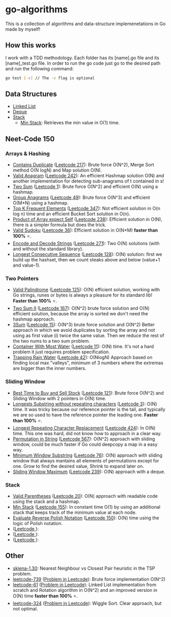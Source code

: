 # go-algorithms
This is a collection of algorithms and data-structure implemenetations in Go made by myself!

## How this works
I work with a TDD methodology. Each folder has its [name].go file and its [name]_test.go file. In order to run the go code just go to the desired path and run the following command:
```bash
go test [-v] // The -v flag is optional
```

## Data Structures
- [Linked List](https://github.com/ggcr/go-algorithms/tree/master/Data-Structures/linked-list)
- [Deque](https://github.com/ggcr/go-algorithms/tree/master/Data-Structures/deque)
- [Stack](https://github.com/ggcr/go-algorithms/tree/master/Data-Structures/stack)
    - [Min Stack](https://github.com/ggcr/go-algorithms/tree/master/Data-Structures/min-stack): Retrieves the min value in O(1) time.

## Neet-Code 150
### Arrays & Hashing
- [Contains Duplicate](https://github.com/ggcr/go-algorithms/tree/master/Array-And-Hashing/contains-duplicate) ([Leetcode 217](https://leetcode.com/problems/contains-duplicate/)): Brute force O(N^2), Merge Sort method O(N logN) and Map solution O(N).
- [Valid Anagram](https://github.com/ggcr/go-algorithms/tree/master/Array-And-Hashing/valid-anagram) ([Leetcode 242](https://leetcode.com/problems/valid-anagram/)): An efficient Hashmap solution O(N) and another implementation for detecting sub-anagrams of t contained in s!
- [Two Sum](https://github.com/ggcr/go-algorithms/tree/master/Array-And-Hashing/two-sum) ([Leetcode 1](https://leetcode.com/problems/two-sum/)): Brute force O(N^2) and efficient O(N) using a hashmap.
- [Group Anagrams](https://github.com/ggcr/go-algorithms/tree/master/Array-And-Hashing/group-anagrams) ([Leetcode 49](https://leetcode.com/problems/group-anagrams/)): Brute force O(N^3) and efficient O(M*N) using a hashmap.
- [Top K Frequent Elements](https://github.com/ggcr/go-algorithms/tree/master/Array-And-Hashing/top-k-frequent-elements) ([Leetcode 347](https://leetcode.com/problems/top-k-frequent-elements)): Not efficient solution in O(n log n) time and an efficient Bucket Sort solution in O(n).
- [Product of Array expect Self](https://github.com/ggcr/go-algorithms/tree/master/Array-And-Hashing/product-of-array-except-self/) ([Leetcode 238](https://leetcode.com/problems/product-of-array-except-self/)): Efficient solution in O(N), there is a simpler formula but does the trick.
- [Valid Sudoku](https://github.com/ggcr/go-algorithms/tree/master/Array-And-Hashing/valid-sudoku) ([Leetcode 36](https://leetcode.com/problems/valid-sudoku)): Efficient solution in O(N*M) **faster than 100%** ⭐.
- [Encode and Decode Strings](https://github.com/ggcr/go-algorithms/tree/master/Array-And-Hashing/encode-decode-strings) ([Leetcode 271](https://leetcode.com/problems/encode-and-decode-strings/)): Two O(N) solutions (with and without the standard library).
- [Longest Consecutive Sequence](https://github.com/ggcr/go-algorithms/tree/master/Array-And-Hashing/longest-consecutive-sequence) ([Leetcode 128](https://leetcode.com/problems/longest-consecutive-sequence/)): O(N) solution: first we build up the hashset, then we count steaks above and below (value+1 and value-1).
### Two Pointers
- [Valid Palindrome](https://github.com/ggcr/go-algorithms/tree/master/Two-Pointers/valid-palyndrome) ([Leetcode 125](https://leetcode.com/problems/valid-palyndrome)): O(N) efficient solution, working with Go strings, runes or bytes is always a pleasure for its standard lib! **Faster than 100%** ⭐.
- [Two Sum II](https://github.com/ggcr/go-algorithms/tree/master/Two-Pointers/two-sum-2) ([Leetcode 167](https://leetcode.com/problems/two-sum-ii-input-array-is-sorted)): O(N^2) brute force solution and O(N) efficient solution, because the array is sorted we don't need the hashmap approach.
- [3Sum](https://github.com/ggcr/go-algorithms/tree/master/Two-Pointers/3Sum) ([Leetcode 15](https://leetcode.com/problems/3sum/)): O(N^3) brute force solution and O(N^2) Better approach in which we avoid duplicates by sorting the array and not using as first value (i) twice the same value. Then we reduce the rest of the two nums to a two sum problem.
- [Container With Most Water](https://github.com/ggcr/go-algorithms/tree/master/Two-Pointers/Container-with-most-water) ([Leetcode 11](https://leetcode.com/problems/container-with-most-water/)): O(N) time. It's not a hard problem it just requires problem specification.
- [Trapping Rain Water](https://github.com/ggcr/go-algorithms/tree/master/Two-Pointers/trapping-rain-water) ([Leetcode 42](https://leetcode.com/problems/trapping-rain-water)): O(NlogN) Approach based on finding local max "valleys", minimum of 3 numbers where the extremas are bigger than the inner numbers.
### Sliding Window
- [Best Time to Buy and Sell Stock](https://github.com/ggcr/go-algorithms/tree/master/Sliding-Window/best-time-to-buy-and-sell-stock) ([Leetcode 121](https://leetcode.com/problems/best-time-to-buy-and-sell-stock/)): Brute force O(N^2) and Sliding Window with 2 pointers in O(N) time. 
- [Longests Substring without repeating characters](https://github.com/ggcr/go-algorithms/tree/master/Sliding-Window/longest-substring-without-repeating-characters) ([Leetcode 3](https://leetcode.com/problems/longest-substring-without-repeating-characters/)): O(N) time. It was tricky because our reference pointer is the tail, and typically we are so used to have the reference pointer the leading one. **Faster than 100%** ⭐.
- [Longest Repeating Character Replacement](https://github.com/ggcr/go-algorithms/tree/master/Sliding-Window/longest-repeating-character-replacement) ([Leetcode 424](https://leetcode.com/problems/longest-repeating-character-replacement/)): In O(N) time. This one was hard, did not know how to approach in a clear way. 
- [Permutation in String](https://github.com/ggcr/go-algorithms/tree/master/Sliding-Window/permutation-in-string) ([Leetcode 567](https://leetcode.com/problems/permutation-in-string/)): O(N^2) approach with sliding window, could be much faster if Go could deepcopy a map in a easy way.
- [Minimum Window Substring](https://github.com/ggcr/go-algorithms/tree/master/Sliding-Window/minimum-window-substring) ([Leetcode 76](https://leetcode.com/problems/minimum-window-substring)): O(N) approach with sliding window that always mantains all elements of permutations except for one. Grow to find the desired value, Shrink to expand later on.
- [Sliding Window Maximum](https://github.com/ggcr/go-algorithms/tree/master/Sliding-Window/sliding-window-maximum) ([Leetcode 239](https://leetcode.com/problems/sliding-window-maximum)): O(N) approach with a deque.
### Stack
- [Valid Parentheses](https://github.com/ggcr/go-algorithms/tree/master/Stack/valid-parentheses) ([Leetcode 20](https://leetcode.com/problems/valid-parentheses)): O(N) approach with readable code using the stack and a hashmap.
- [Min Stack](https://github.com/ggcr/go-algorithms/tree/master/Stack/min-stack) ([Leetcode 155](https://leetcode.com/problems/min-stack)): In constant time O(1) by using an additional stack that keeps track of the minimum value at each node.
- [Evaluate Reverse Polish Notation](https://github.com/ggcr/go-algorithms/tree/master/Stack/evaluate-reverse-polish-notation) ([Leetcode 150](https://leetcode.com/problems/evaluate-reverse-polish-notation)): O(N) time using the logic of Polish notation.
- [](https://github.com/ggcr/go-algorithms/tree/master/Stack/) ([Leetcode ](https://leetcode.com/problems/)): 
- [](https://github.com/ggcr/go-algorithms/tree/master/Stack/) ([Leetcode ](https://leetcode.com/problems/)): 
- [](https://github.com/ggcr/go-algorithms/tree/master/Stack/) ([Leetcode ](https://leetcode.com/problems/)): 

## Other
- [skiena-1.30](https://github.com/ggcr/go-algorithms/tree/master/Other/skiena-1.30): Nearest Neighbour vs Closest Pair heuristic in the TSP problem.  
- [leetcode-739](https://github.com/ggcr/go-algorithms/tree/master/Other/leetcode-739) ([Problem in Leetcode](https://leetcode.com/problems/daily-temperatures/)): Brute force implementation O(N^2)
- [leetcode-61](https://github.com/ggcr/go-algorithms/tree/master/Other/leetcode-61) ([Problem in Leetcode](https://leetcode.com/problems/rotate-list/)): Linked List implementation from scratch and Rotation algorithm in O(N^2) and an improved version in O(N) time **faster than 100%** ⭐.
- [leetcode-324](https://github.com/ggcr/go-algorithms/tree/master/Other/leetcode-324) ([Problem in Leetcode](https://leetcode.com/problems/wiggle-sort-ii/)): Wiggle Sort. Clear approach, but not optimal.

